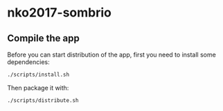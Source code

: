 # nko2017-sombrio

## Compile the app

Before you can start distribution of the app, first you need to install some dependencies:

```bash
./scripts/install.sh
```

Then package it with:

```sh
./scripts/distribute.sh
```
